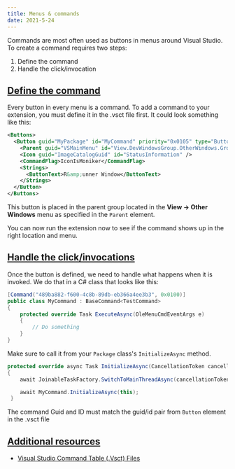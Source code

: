 ```yaml
---
title: Menus & commands
date: 2021-5-24
---
```


Commands are most often used as buttons in menus around Visual Studio. To create a command requires two steps:

1. Define the command
2. Handle the click/invocation

## [Define the command](#define-the-command)
Every button in every menu is a command. To add a command to your extension, you must define it in the .vsct file first. It could look something like this:

```xml
<Buttons>
  <Button guid="MyPackage" id="MyCommand" priority="0x0105" type="Button">
    <Parent guid="VSMainMenu" id="View.DevWindowsGroup.OtherWindows.Group1"/>
    <Icon guid="ImageCatalogGuid" id="StatusInformation" />
    <CommandFlag>IconIsMoniker</CommandFlag>
    <Strings>
      <ButtonText>R&amp;unner Window</ButtonText>
    </Strings>
  </Button>
</Buttons>
```

This button is placed in the parent group located in the **View -> Other Windows** menu as specified in the `Parent` element. 

You can now run the extension now to see if the command shows up in the right location and menu.

## [Handle the click/invocations](#handle-the-click)
Once the button is defined, we need to handle what happens when it is invoked. We do that in a C# class that looks like this:

```csharp
[Command("489ba882-f600-4c8b-89db-eb366a4ee3b3", 0x0100)]
public class MyCommand : BaseCommand<TestCommand>
{
    protected override Task ExecuteAsync(OleMenuCmdEventArgs e)
    {
        // Do something
    }
}
```

Make sure to call it from your `Package` class's `InitializeAsync` method.

```csharp
protected override async Task InitializeAsync(CancellationToken cancellationToken, IProgress<ServiceProgressData> progress)
{
    await JoinableTaskFactory.SwitchToMainThreadAsync(cancellationToken);

    await MyCommand.InitializeAsync(this);
 }    
```

The command Guid and ID must match the guid/id pair from `Button` element in the .vsct file

## [Additional resources](#additional-resources)

* [Visual Studio Command Table (.Vsct) Files](https://docs.microsoft.com/visualstudio/extensibility/internals/visual-studio-command-table-dot-vsct-files)
